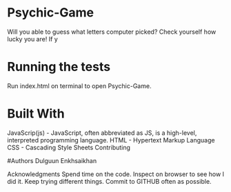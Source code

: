 # Psychic-Game
Will you able to guess what letters computer picked? Check yourself how lucky you are! If y

# Running the tests
Run index.html on terminal to open Psychic-Game.


# Built With
JavaScrip(js) - JavaScript, often abbreviated as JS, is a high-level, interpreted programming language.
HTML - Hypertext Markup Language
CSS - Cascading Style Sheets
Contributing

#Authors
Dulguun Enkhsaikhan

Acknowledgments
Spend time on the code.
Inspect on browser to see how I did it.
Keep trying different things.
Commit to GITHUB often as possible.